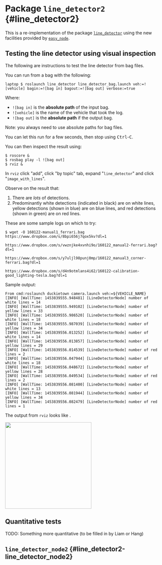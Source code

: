 # Package `line_detector2` {#line_detector2}

<move-here src='#line_detector2-autogenerated'/>

This is a re-implementation of the package [`line_detector`](#line_detector)
using the new facilities provided by [`easy_node`](#easy_node).


## Testing the line detector using visual inspection

The following are instructions to test the line detector from
bag files.

You can run from a bag with the following:

    laptop $ roslaunch line_detector line_detector_bag.launch veh:=![vehicle] bagin:=![bag in] bagout:=![bag out] verbose:=true

Where:

* `![bag in]` is the **absolute path** of the input bag.
* `![vehicle]` is the name of the vehicle that took the log.
* `![bag out]` is the **absolute path** if the output bag.

Note: you always need to use absolute paths for bag files.

You can let this run for a few seconds, then stop using <kbd>Ctrl</kbd>-<kbd>C</kbd>.

You can then inspect the result using:

    $ roscore &
    $ rosbag play -l ![bag out]
    $ rviz &

In `rviz` click "add", click "by topic" tab, expand "`line_detector`" and click
"`image_with_lines`".

Observe on the result that:

1. There are *lots* of detections.
2. Predominantly white detections (indicated in black) are on white lines, yellow detections (shown in blue) are on blue lines, and red detections (shown in green) are on red lines.

These are some sample logs on which to try:

    $ wget -O 160122-manual1_ferrari.bag https://www.dropbox.com/s/8bpi656j7qox5kv?dl=1

    https://www.dropbox.com/s/vwznjke4xvnhi9o/160122_manual2-ferrari.bag?dl=1

    https://www.dropbox.com/s/y7uljl98punj0mp/160122_manual3_corner-ferrari.bag?dl=1

    https://www.dropbox.com/s/d4n9otmlans4i62/160122-calibration-good_lighting-tesla.bag?dl=1

Sample output:

    From cmd:roslaunch duckietown camera.launch veh:=${VEHICLE_NAME}
    [INFO] [WallTime: 1453839555.948481] [LineDetectorNode] number of white lines = 14
    [INFO] [WallTime: 1453839555.949102] [LineDetectorNode] number of yellow lines = 33
    [INFO] [WallTime: 1453839555.986520] [LineDetectorNode] number of white lines = 18
    [INFO] [WallTime: 1453839555.987039] [LineDetectorNode] number of yellow lines = 34
    [INFO] [WallTime: 1453839556.013252] [LineDetectorNode] number of white lines = 14
    [INFO] [WallTime: 1453839556.013857] [LineDetectorNode] number of yellow lines = 29
    [INFO] [WallTime: 1453839556.014539] [LineDetectorNode] number of red lines = 2
    [INFO] [WallTime: 1453839556.047944] [LineDetectorNode] number of white lines = 18
    [INFO] [WallTime: 1453839556.048672] [LineDetectorNode] number of yellow lines = 28
    [INFO] [WallTime: 1453839556.049534] [LineDetectorNode] number of red lines = 2
    [INFO] [WallTime: 1453839556.081400] [LineDetectorNode] number of white lines = 13
    [INFO] [WallTime: 1453839556.081944] [LineDetectorNode] number of yellow lines = 34
    [INFO] [WallTime: 1453839556.082479] [LineDetectorNode] number of red lines = 1

The output from `rviz` looks like [](#fig:line_detector_output).

<div figure-id="fig:line_detector_output" figure-caption="RViz output">
    <img src='line_detector_screen.jpg' style='width: 20em'/>
</div>



## Quantitative tests

TODO: Something more quantitative (to be filled in by Liam or Hang)

## `line_detector_node2` {#line_detector2-line_detector_node2}

<move-here src="#line_detector2-line_detector_node2-autogenerated"/>
